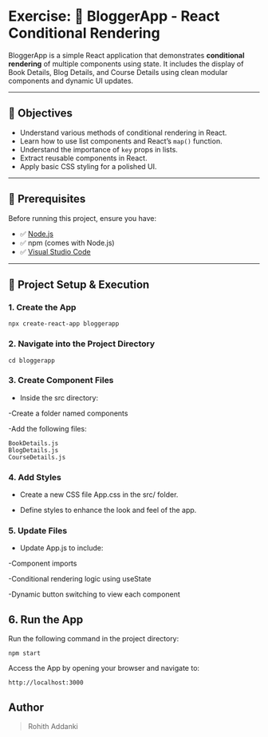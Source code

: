 # Exercise: 📘 BloggerApp - React Conditional Rendering

BloggerApp is a simple React application that demonstrates **conditional rendering** of multiple components using state. It includes the display of Book Details, Blog Details, and Course Details using clean modular components and dynamic UI updates.

---

## 🎯 Objectives

- Understand various methods of conditional rendering in React.
- Learn how to use list components and React’s `map()` function.
- Understand the importance of `key` props in lists.
- Extract reusable components in React.
- Apply basic CSS styling for a polished UI.

---

## 🧰 Prerequisites

Before running this project, ensure you have:

- ✅ [Node.js](https://nodejs.org/)
- ✅ npm (comes with Node.js)
- ✅ [Visual Studio Code](https://code.visualstudio.com/)

---

## 🚀 Project Setup & Execution

### 1️. Create the App

```
npx create-react-app bloggerapp
```
### 2. Navigate into the Project Directory
```
cd bloggerapp
```

### 3. Create Component Files
- Inside the src directory:

-Create a folder named components

-Add the following files:
```
BookDetails.js
BlogDetails.js
CourseDetails.js
```
### 4. Add Styles
- Create a new CSS file App.css in the src/ folder.

- Define styles to enhance the look and feel of the app.

### 5. Update Files
- Update App.js to include:

-Component imports

-Conditional rendering logic using useState

-Dynamic button switching to view each component



## 6. Run the App
Run the following command in the project directory:
```
npm start
```

Access the App by opening your browser and navigate to:
```
http://localhost:3000
```

## Author
>Rohith Addanki